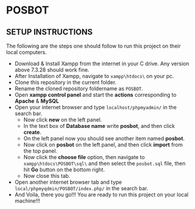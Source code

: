 # POSBOT

## SETUP INSTRUCTIONS
The following are the steps one should follow to run this project on their local computers.

* Download & Install Xampp from the internet in your C drive. Any version above 7.3.28 should work fine.
* After Installation of Xampp, navigate to  ``` xampp\htdocs\ ``` on your pc.
* Clone this repository in the current folder.
* Rename the cloned repository foldername as ``` POSBOT ```.
* Open **xampp control panel** and start the **actions** corresponding to **Apache** & **MySQL**
* Open your internet browser and type ```localhost/phpmyadmin/``` in the search bar.
  * Now click **new** on the left panel.
  * In the text box of **Database name** write **posbot**, and then click **create**.
  * On the left panel now you should see another item named **posbot**. 
  * Now click on **posbot** on the left panel, and then click **import** from the top panel.
  * Now click the **choose file** option, then navigate to ```xampp\htdocs\POSBOT\sql\``` and then select the ```posbot.sql``` file, then hit **Go** button on the bottom right.
  * Now close this tab.
* Open another internet browser tab and type ```local/phpmyqdmin/POSBOT/index.php/``` in the search bar.
* And Voila, there you go!!! You are ready to run this project on your local machine!!!

